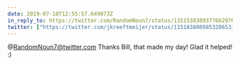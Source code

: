```yaml
---
date: 2019-07-18T12:55:57.649073Z
in_reply_to: https://twitter.com/RandomNoun7/status/1151538389377662976
twitter: ["https://twitter.com/jkreeftmeijer/status/1151838009853206531"]
---
```

@RandomNoun7@twitter.com Thanks Bill, that made my day! Glad it helped! :)
